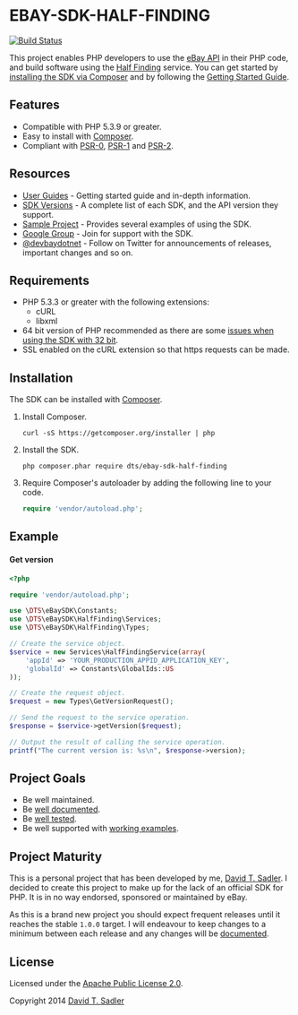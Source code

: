 # EBAY-SDK-HALF-FINDING

[![Build Status](https://travis-ci.org/davidtsadler/ebay-sdk-half-finding.svg?branch=master)](https://travis-ci.org/davidtsadler/ebay-sdk-half-finding)

This project enables PHP developers to use the [eBay API](https://go.developer.ebay.com/developers/ebay/documentation-tools/) in their PHP code, and build software using the [Half Finding](http://developer.ebay.com/devzone/half-finding/Concepts/HalfFindingAPIGuide.html) service. You can get started by [installing the SDK via Composer](http://devbay.net/sdk/guides/installation/) and by following the [Getting Started Guide](http://devbay.net/sdk/guides/getting-started/).

## Features

  - Compatible with PHP 5.3.9 or greater.
  - Easy to install with [Composer](http://getcomposer.org/).
  - Compliant with [PSR-0](https://github.com/php-fig/fig-standards/blob/master/accepted/PSR-0.md), [PSR-1](https://github.com/php-fig/fig-standards/blob/master/accepted/PSR-1-basic-coding-standard.md) and [PSR-2](https://github.com/php-fig/fig-standards/blob/master/accepted/PSR-2-coding-style-guide.md).

## Resources

  - [User Guides](http://devbay.net/sdk/guides/) - Getting started guide and in-depth information.
  - [SDK Versions](http://devbay.net/sdk/guides/versions/) - A complete list of each SDK, and the API version they support.
  - [Sample Project](https://github.com/davidtsadler/ebay-sdk-examples) - Provides several examples of using the SDK.
  - [Google Group](https://groups.google.com/forum/#!forum/ebay-sdk-php) - Join for support with the SDK.
  - [@devbaydotnet](https://twitter.com/devbaydotnet) - Follow on Twitter for announcements of releases, important changes and so on.

## Requirements

  - PHP 5.3.3 or greater with the following extensions:
      - cURL
      - libxml
  - 64 bit version of PHP recommended as there are some [issues when using the SDK with 32 bit](http://devbay.net/sdk/guides/requirements/#issues).
  - SSL enabled on the cURL extension so that https requests can be made.

## Installation

The SDK can be installed with [Composer](http://getcomposer.org/).

  1. Install Composer.

     ```
     curl -sS https://getcomposer.org/installer | php
     ```

  1. Install the SDK.

     ```
     php composer.phar require dts/ebay-sdk-half-finding
     ```

  1. Require Composer's autoloader by adding the following line to your code.

     ```php
     require 'vendor/autoload.php';
     ```

## Example

#### Get version

```php
<?php

require 'vendor/autoload.php';

use \DTS\eBaySDK\Constants;
use \DTS\eBaySDK\HalfFinding\Services;
use \DTS\eBaySDK\HalfFinding\Types;

// Create the service object.
$service = new Services\HalfFindingService(array(
    'appId' => 'YOUR_PRODUCTION_APPID_APPLICATION_KEY',
    'globalId' => Constants\GlobalIds::US
));

// Create the request object.
$request = new Types\GetVersionRequest();

// Send the request to the service operation.
$response = $service->getVersion($request);

// Output the result of calling the service operation.
printf("The current version is: %s\n", $response->version);
```

## Project Goals

  - Be well maintained.
  - Be [well documented](http://devbay.net/sdk/guides/).
  - Be [well tested](https://github.com/davidtsadler/ebay-sdk-half-finding/tree/master/test/DTS/eBaySDK/HalfFinding).
  - Be well supported with [working examples](https://github.com/davidtsadler/ebay-sdk-examples/blob/master/half-finding/README.md).

## Project Maturity

This is a personal project that has been developed by me, [David T. Sadler](http://twitter.com/davidtsadler). I decided to create this project to make up for the lack of an official SDK for PHP. It is in no way endorsed, sponsored or maintained by eBay.

As this is a brand new project you should expect frequent releases until it reaches the stable `1.0.0` target. I will endeavour to keep changes to a minimum between each release and any changes will be [documented](https://github.com/davidtsadler/ebay-sdk-half-finding/blob/master/CHANGELOG.md).

## License

Licensed under the [Apache Public License 2.0](http://www.apache.org/licenses/LICENSE-2.0.html).

Copyright 2014 [David T. Sadler](http://twitter.com/davidtsadler)
